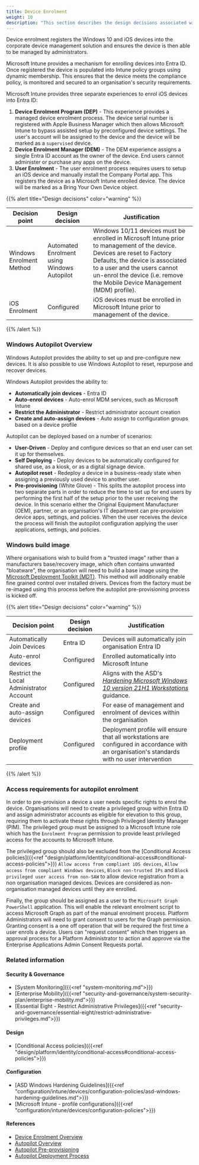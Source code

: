 ```yaml
---
title: Device Enrolment
weight: 10
description: "This section describes the design decisions associated with Device Enrolment for system(s) built using ASD's Blueprint for Secure Cloud."
---
```


Device enrolment registers the Windows 10 and iOS devices into the corporate device management solution and ensures the device is then able to be managed by administrators.

Microsoft Intune provides a mechanism for enrolling devices into Entra ID. Once registered the device is populated into Intune policy groups using dynamic membership. This ensures that the device meets the compliance policy, is monitored and secured to an organisation's security requirements.

Microsoft Intune provides three separate experiences to enrol iOS devices into Entra ID:

1. **Device Enrolment Program (DEP)** - This experience provides a managed device enrolment process. The device serial number is registered with Apple Business Manager which then allows Microsoft Intune to bypass assisted setup by preconfigured device settings. The user's account will be assigned to the device and the device will be marked as a `supervised` device.
2. **Device Enrolment Manager (DEM)** - The DEM experience assigns a single Entra ID account as the owner of the device. End users cannot administer or purchase any apps on the device.
3. **User Enrolment** - The user enrolment process requires users to setup an iOS device and manually install the Company Portal app. This registers the device as a Microsoft Intune enrolled device. The device will be marked as a Bring Your Own Device object.

{{% alert title="Design decisions" color="warning" %}}

| Decision point           | Design decision                             | Justification                                                                                                                                                                                                                                                        |
| ------------------------ | ------------------------------------------- | -------------------------------------------------------------------------------------------------------------------------------------------------------------------------------------------------------------------------------------------------------------------- |
| Windows Enrolment Method | Automated Enrolment using Windows Autopilot | Windows 10/11 devices must be enrolled in Microsoft Intune prior to management of the device. Devices are reset to Factory Defaults, the device is associated to a user and the users cannot un-enrol the device (i.e. remove the Mobile Device Management (MDM) profile). |
| iOS Enrolment            | Configured                                  | iOS devices must be enrolled in Microsoft Intune prior to management of the device.                                                                                                                                                                                  |

{{% /alert %}}

### Windows Autopilot Overview

Windows Autopilot provides the ability to set up and pre-configure new devices. It is also possible to use Windows Autopilot to reset, repurpose and recover devices.

Windows Autopilot provides the ability to:

* **Automatically join devices** - Entra ID
* **Auto-enrol devices** - Auto-enrol MDM services, such as Microsoft Intune
* **Restrict the Administrator** - Restrict administrator account creation
* **Create and auto-assign devices** - Auto assign to configuration groups based on a device profile

Autopilot can be deployed based on a number of scenarios:

* **User-Driven** - Deploy and configure devices so that an end user can set it up for themselves.
* **Self Deploying** - Deploy devices to be automatically configured for shared use, as a kiosk, or as a digital signage device.
* **Autopilot reset** - Redeploy a device in a business-ready state when assigning a previously used device to another user.
* **Pre-provisioning** (White Glove) - This splits the autopilot process into two separate parts in order to reduce the time to set up for end users by performing the first half of the setup prior to the user receiving the device. In this scenario either the Original Equipment Manufacturer (OEM), partner, or an organisation's IT department can pre-provision device apps, settings, and policies. When the user receives the device the process will finish the autopilot configuration applying the user applications, settings, and policies.

### Windows build image

Where organisations wish to build from a "trusted image" rather than a manufacturers base/recovery image, which often contains unwanted "bloatware", the organisation will need to build a base image using the [Microsoft Deployment Toolkit (MDT)](https://learn.microsoft.com/windows/deployment/deploy-windows-mdt/get-started-with-the-microsoft-deployment-toolkit). This method will additionally enable fine grained control over installed drivers. Devices from the factory must be re-imaged using this process before the autopilot pre-provisioning process is kicked off.

{{% alert title="Design decisions" color="warning" %}}

| Decision point                           | Design decision | Justification                                                                                                                                                                                                                                                                                          |
| ---------------------------------------- | --------------- | ------------------------------------------------------------------------------------------------------------------------------------------------------------------------------------------------------------------------------------------------------------------------------------------------------ |
| Automatically Join Devices               | Entra ID        | Devices will automatically join organisation Entra ID                                                                                                                                                                                                                                                  |
| Auto-enrol devices                       | Configured      | Enrolled automatically into Microsoft Intune                                                                                                                                                                                                                                                           |
| Restrict the Local Administrator Account | Configured      | Aligns with the ASD's [*Hardening Microsoft Windows 10 version 21H1 Workstations*](https://www.cyber.gov.au/resources-business-and-government/maintaining-devices-and-systems/system-hardening-and-administration/system-hardening/hardening-microsoft-windows-10-version-21h1-workstations) guidance. |
| Create and auto-assign devices           | Configured      | For ease of management and enrolment of devices within the organisation                                                                                                                                                                                                                               |
| Deployment profile                       | Configured      | Deployment profile will ensure that all workstations are configured in accordance with an organisation's standards with no user intervention                                                                                                                                                            |

{{% /alert %}}

### Access requirements for autopilot enrolment

In order to pre-provision a device a user needs specific rights to enrol the device. Organisations will need to create a privileged group within Entra ID and assign administrator accounts as eligible for elevation to this group, requiring them to activate these rights through Privileged Identity Manager (PIM). The privileged group must be assigned to a Microsoft Intune role which has the `Enrolment Program` permission to provide least privileged access for the accounts to Microsoft Intune.

The privileged group should also be excluded from the [Conditional Access policies]({{<ref "design/platform/identity/conditional-access#conditional-access-policies">}}) `Allow access from compliant iOS devices`, `Allow access from compliant Windows devices`, `Block non-trusted IPs` and `Block privileged user access from non-SAW` to allow device registration from a non organisation managed devices. Devices are considered as non-organisation managed devices until they are enrolled.

Finally, the group should be assigned as a user to the `Microsoft Graph PowerShell` application. This will enable the relevant enrolment script to access Microsoft Graph as part of the manual enrolment process. Platform Administrators will need to grant consent to users for the Graph permission. Granting consent is a one off operation that will be required the first time a user enrols a device. Users can "request consent" which then triggers an approval process for a Platform Administrator to action and approve via the Enterprise Applications Admin Consent Requests portal.

### Related information

#### Security & Governance

* [System Monitoring]({{<ref "system-monitoring.md">}})
* [Enterprise Mobility]({{<ref "security-and-governance/system-security-plan/enterprise-mobility.md">}})
* [Essential Eight - Restrict Administrative Privileges]({{<ref "security-and-governance/essential-eight/restrict-administrative-privileges.md">}})

#### Design

* [Conditional Access policies]({{<ref "design/platform/identity/conditional-access#conditional-access-policies">}})

#### Configuration

* [ASD Windows Hardening Guidelines]({{<ref "configuration/intune/devices/configuration-policies/asd-windows-hardening-guidelines.md">}})
* [Microsoft Intune - profile configurations]({{<ref "configuration/intune/devices/configuration-policies">}})

#### References

* [Device Enrolment Overview](https://docs.microsoft.com/mem/intune/enrollment/device-enrollment)
* [Autopilot Overview](https://docs.microsoft.com/mem/autopilot/windows-autopilot)
* [Autopilot Pre-provisioning](https://docs.microsoft.com/mem/autopilot/pre-provision)
* [Autopilot Deployment Process](https://docs.microsoft.com/mem/autopilot/deployment-process)

